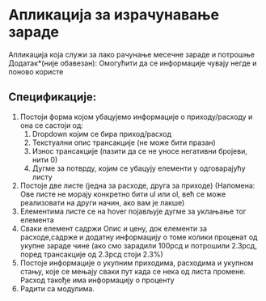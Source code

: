 # Апликација за израчунавање зараде
Апликација која служи за лако рачунање месечне зараде и потрошње
Додатак*(није обавезан): Омогућити да се информације чувају негде и поново користе
## Спецификације:
1. Постоји форма којом убацујемо информације о приходу/расходу и она се састоји од:
    1. Dropdown којим се бира приход/расход
    2. Текстуални опис трансакције (не може бити празан)
    3. Износ трансакције (пазити да се не уносе негативни бројеви, нити 0)
    4. Дугме за потврду, којим се убацују елементи у одговарајућу листу
2. Постоје две листе (једна за расходе, друга за приходе) (Напомена: Ове листе не мoрају конкретно бити ul или ol, већ се може реализовати на други начин, ако вам је лакше)
3. Елементима листе се на hover појављује дугме за уклањање тог елемента
4. Сваки елемент садржи Опис и цену, док елементи за расходе,садрже и додатну информацију о томе колики проценат од укупне зараде чине (ако смо зарадили 100рсд и потрошили 2.3рсд, поред трансакције од 2.3рсд стоји 2.3%)
5. Постоје информације о укупним приходима, расходима и укупном стању, које се мењају сваки пут када се нека од листа промене. Расход такође има информацију о проценту
6. Радити са модулима.